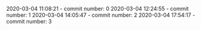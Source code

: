 2020-03-04 11:08:21 - commit number: 0
2020-03-04 12:24:55 - commit number: 1
2020-03-04 14:05:47 - commit number: 2
2020-03-04 17:54:17 - commit number: 3
